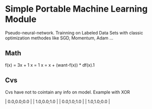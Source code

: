 #	Simple Portable Machine Learning Module

Pseudo-neural-network.
Trainning on Labeled Data Sets with classic optimization
methodes like SGD, Momentum, Adam ...

##	Math

f(x) = 3x + 1
x = 1 
x = x + (want-f(x)) * df(x).1

##	Cvs
Cvs have not to cointain any info on model.
Example with XOR

| 0.0,0.0;0.0 |
| 1.0,0.0;1.0 |
| 0.0,1.0;1.0 |
| 1.0,1.0;0.0 |
